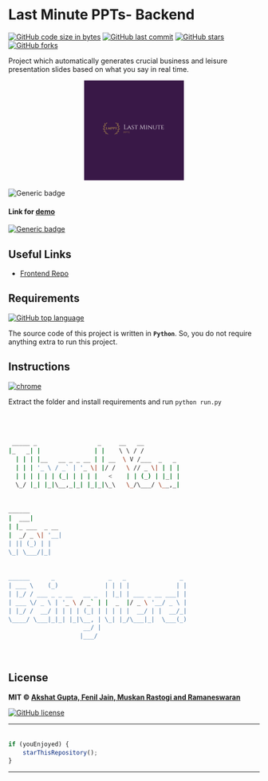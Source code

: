 # Last Minute PPTs- Backend

[![GitHub code size in bytes](https://img.shields.io/github/languages/code-size/ramaneswaran/LastMinutePPTFrontend?logo=github&style=social)](https://github.com/ramaneswaran/) [![GitHub last commit](https://img.shields.io/github/last-commit/ramaneswaran/LastMinutePPTFrontend?style=social&logo=git)](https://github.com/ramaneswaran/) [![GitHub stars](https://img.shields.io/github/stars/ramaneswaran/LastMinutePPTFrontend?style=social)](https://github.com/ramaneswaran/LastMinutePPTFrontend/stargazers) [![GitHub forks](https://img.shields.io/github/forks/ramaneswaran/LastMinutePPTFrontend?style=social&logo=git)](https://github.com/ramaneswaran/LastMinutePPTFrontend/network)

Project which automatically generates crucial business and leisure presentation slides based on what you say in real time.

<p align="center">
<a href="#!">
<img src="assets/logo.png" width="200px" alt="Last Minute PPTs Logo"/>
</a>
</p>

![Generic badge](https://img.shields.io/badge/Last_Minute-PPTs-orange) 

#### Link for [demo](https://lmppt.akshatvg.com) 
[![Generic badge](https://img.shields.io/badge/view-demo-orange)](https://lmppt.akshatvg.com)

## Useful Links

- [Frontend Repo](https://github.com/akshatvg/LastMinutePPTFrontend)

## Requirements

[![GitHub top language](https://img.shields.io/github/languages/top/ramaneswaran/LastMinutePPTFrontend?logo=css&style=social)](https://github.com/ramaneswaran/)

The source code of this project is written in **`Python`**. So, you do not require anything extra to run this project.

## Instructions

[![chrome](https://img.shields.io/badge/Open-index.html-lightgrey.svg?logo=google-chrome&style=popout&logoColor=red)](#!)

Extract the folder and install requirements and run `python run.py`



```bash



 _____ _                 _     __   __            
|_   _| |               | |    \ \ / /            
  | | | |__   __ _ _ __ | | __  \ V /___  _   _   
  | | | '_ \ / _` | '_ \| |/ /   \ // _ \| | | |  
  | | | | | | (_| | | | |   <    | | (_) | |_| |  
  \_/ |_| |_|\__,_|_| |_|_|\_\   \_/\___/ \__,_|  
                                                  
                                                  
______                                            
|  ___|                                           
| |_ ___  _ __                                    
|  _/ _ \| '__|                                   
| || (_) | |                                      
\_| \___/|_|                                      
                                                  
                                                  
______      _               _   _               _ 
| ___ \    (_)             | | | |             | |
| |_/ / ___ _ _ __   __ _  | |_| | ___ _ __ ___| |
| ___ \/ _ \ | '_ \ / _` | |  _  |/ _ \ '__/ _ \ |
| |_/ /  __/ | | | | (_| | | | | |  __/ | |  __/_|
\____/ \___|_|_| |_|\__, | \_| |_/\___|_|  \___(_)
                     __/ |                        
                    |___/                         

 


```

## License

**MIT &copy; [Akshat Gupta, Fenil Jain, Muskan Rastogi and Ramaneswaran](https://github.com/ramaneswaran/LastMinutePPTbackend/blob/master/LICENSE)**

[![GitHub license](https://img.shields.io/github/license/ramaneswaran/LastMinutePPTbackend?style=social&logo=github)](https://github.com/ramaneswaran/LastMinutePPTbackend/blob/master/LICENSE)

---------

```javascript

if (youEnjoyed) {
    starThisRepository();
}

```

-----------

